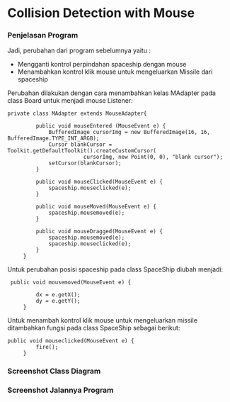 # Collision Detection with Mouse
### Penjelasan Program
Jadi, perubahan dari program sebelumnya yaitu :
* Mengganti kontrol perpindahan spaceship dengan mouse
* Menambahkan kontrol klik mouse untuk mengeluarkan Missile dari spaceship

Perubahan dilakukan dengan cara menambahkan kelas MAdapter pada class Board untuk menjadi mouse Listener:
```
private class MAdapter extends MouseAdapter{
		 
		 public void mouseEntered (MouseEvent e) {
			 BufferedImage cursorImg = new BufferedImage(16, 16, BufferedImage.TYPE_INT_ARGB);
			 Cursor blankCursor = Toolkit.getDefaultToolkit().createCustomCursor(
					    cursorImg, new Point(0, 0), "blank cursor");
			 setCursor(blankCursor);
		 }
		
		 public void mouseClicked(MouseEvent e) {
			 spaceship.mouseclicked(e);
		 }
		 
		 public void mouseMoved(MouseEvent e) {
			 spaceship.mousemoved(e);
		 }
		 
		 public void mouseDragged(MouseEvent e) {
			 spaceship.mousemoved(e);
			 spaceship.mouseclicked(e);
		 }		 
	 }
```

Untuk perubahan posisi spaceship pada class SpaceShip diubah menjadi:
```
 public void mousemoved(MouseEvent e) {
    	 
    	 dx = e.getX();
    	 dy = e.getY();
     }
```
Untuk menambah kontrol klik mouse untuk mengeluarkan missile ditambahkan fungsi pada class SpaceShip sebagai berikut:
```
public void mouseclicked(MouseEvent e) {
    	 fire();
     }
```
### Screenshot Class Diagram

### Screenshot Jalannya Program

